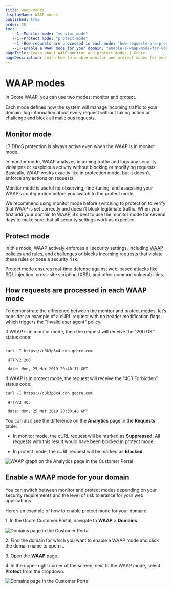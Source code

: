 ```yaml
---
title: waap-modes
displayName: WAAP modes
published: true
order: 20
toc:
   --1--Monitor mode: "monitor-mode"
   --1--Protect mode: "protect-mode"
   --1--How requests are processed in each mode: "how-requests-are-processed-in-each-waap-mode"
   --1--Enable a WAAP mode for your domain: "enable-a-waap-mode-for-your-domain" 
pageTitle: Learn about WAAP monitor and protect modes | Gcore
pageDescription: Learn how to enable monitor and protect modes for your domain.
---
```

# WAAP modes

In Gcore WAAP, you can use two modes: monitor and protect.  

Each mode defines how the system will manage incoming traffic to your domain: log information about every request without taking action or challenge and block all malicious requests. 

## Monitor mode

<alert-element type="info" title="Info">
 
L7 DDoS protection is always active even when the WAAP is in monitor mode.

</alert-element>

In monitor mode, WAAP analyzes incoming traffic and logs any security violations or suspicious activity without blocking or modifying requests. Basically, WAAP works exactly like in protection mode, but it doesn't enforce any actions on requests.  

Monitor mode is useful for observing, fine-tuning, and assessing your WAAP’s configuration before you switch to the protect mode.  

<alert-element type="tip" title="Tip">
 
We recommend using monitor mode before switching to protection to verify that WAAP is set correctly and doesn't block legitimate traffic.
When you first add your domain to WAAP, it’s best to use the monitor mode for several days to make sure that all security settings work as expected. 

</alert-element>

## Protect mode 

In this mode, WAAP actively enforces all security settings, including <a href="https://gcore.com/docs/waap/waap-policies" target="_blank">WAAP policies</a> and <a href="https://gcore.com/docs/waap/waap-rules" target="_blank">rules</a>, and challenges or blocks incoming requests that violate these rules or pose a security risk.  

Protect mode ensures real-time defense against web-based attacks like SQL injection, cross-site scripting (XSS), and other common vulnerabilities. 

## How requests are processed in each WAAP mode

To demonstrate the difference between the monitor and protect modes, let’s consider an example of a cURL request with no header modification flags, which triggers the "Invalid user agent" policy. 

If WAAP is in monitor mode, then the request will receive the “200 OK” status code: 

```

curl -I https://c8k3p3x4.cdn.gcore.com 

 HTTP/2 200 

 date: Mon, 25 Mar 2019 20:40:37 GMT 
``` 

If WAAP is in protect mode, the request will receive the “403 Forbidden” status code: 

```
curl -I https://c8k3p3x4.cdn.gcore.com 

 HTTP/2 403  

 date: Mon, 25 Mar 2019 20:38:48 GMT 
```

You can also see the difference on the **Analytics** page in the **Requests** table:  

* In monitor mode, the cURL request will be marked as **Suppressed**. All requests with this result would have been blocked in protect mode. 

* In protect mode, the cURL request will be marked as **Blocked**. 

<img src="https://assets.gcore.pro/docs/waap/getting-started/waf-requests.png" alt="WAAP graph on the Analytics page in the Customer Portal">

## Enable a WAAP mode for your domain 

You can switch between monitor and protect modes depending on your security requirements and the level of risk tolerance for your web applications. 

Here’s an example of how to enable protect mode for your domain:  

1\. In the Gcore Customer Portal, navigate to **WAAP** > **Domains**. 

<img src="https://assets.gcore.pro/docs/waap/getting-started/domains-waap-page.png" alt="Domains page in the Customer Portal">

2\. Find the domain for which you want to enable a WAAP mode and click the domain name to open it.

3\. Open the **WAAP** page.

4\. In the upper-right corner of the screen, next to the WAAP mode, select **Protect** from the dropdown.

<img src="https://assets.gcore.pro/docs/waap/getting-started/protect-mode.png" alt="Domains page in the Customer Portal">
